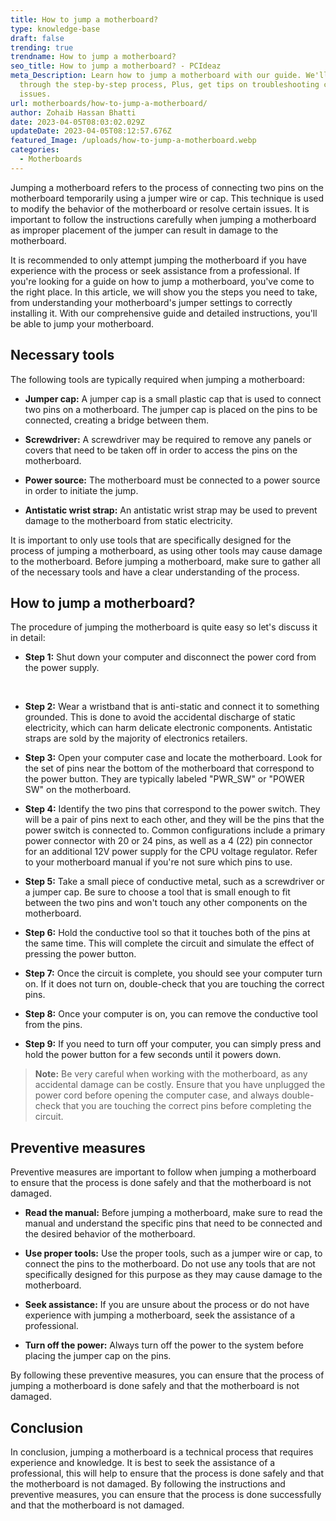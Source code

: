 ```yaml
---
title: How to jump a motherboard?
type: knowledge-base
draft: false
trending: true
trendname: How to jump a motherboard?
seo_title: How to jump a motherboard? - PCIdeaz
meta_Description: Learn how to jump a motherboard with our guide. We'll walk you
  through the step-by-step process, Plus, get tips on troubleshooting common
  issues.
url: motherboards/how-to-jump-a-motherboard/
author: Zohaib Hassan Bhatti
date: 2023-04-05T08:03:02.029Z
updateDate: 2023-04-05T08:12:57.676Z
featured_Image: /uploads/how-to-jump-a-motherboard.webp
categories:
  - Motherboards
---
```

Jumping a motherboard refers to the process of connecting two pins on the motherboard temporarily using a jumper wire or cap. This technique is used to modify the behavior of the motherboard or resolve certain issues. It is important to follow the instructions carefully when jumping a motherboard as improper placement of the jumper can result in damage to the motherboard.

It is recommended to only attempt jumping the motherboard if you have experience with the process or seek assistance from a professional. If you're looking for a guide on how to jump a motherboard, you've come to the right place. In this article, we will show you the steps you need to take, from understanding your motherboard's jumper settings to correctly installing it. With our comprehensive guide and detailed instructions, you'll be able to jump your motherboard.

## Necessary tools

The following tools are typically required when jumping a motherboard:

* **Jumper cap:** A jumper cap is a small plastic cap that is used to connect two pins on a motherboard. The jumper cap is placed on the pins to be connected, creating a bridge between them.


* **Screwdriver:** A screwdriver may be required to remove any panels or covers that need to be taken off in order to access the pins on the motherboard.


* **Power source:** The motherboard must be connected to a power source in order to initiate the jump.


* **Antistatic wrist strap:** An antistatic wrist strap may be used to prevent damage to the motherboard from static electricity.

It is important to only use tools that are specifically designed for the process of jumping a motherboard, as using other tools may cause damage to the motherboard. Before jumping a motherboard, make sure to gather all of the necessary tools and have a clear understanding of the process.

## How to jump a motherboard?

The procedure of jumping the motherboard is quite easy so let's discuss it in detail:

* **Step 1:** Shut down your computer and disconnect the power cord from the power supply.

 

* **Step 2:** Wear a wristband that is anti-static and connect it to something grounded. This is done to avoid the accidental discharge of static electricity, which can harm delicate electronic components. Antistatic straps are sold by the majority of electronics retailers.


* **Step 3:** Open your computer case and locate the motherboard. Look for the set of pins near the bottom of the motherboard that correspond to the power button. They are typically labeled "PWR_SW" or "POWER SW" on the motherboard.


* **Step 4:** Identify the two pins that correspond to the power switch. They will be a pair of pins next to each other, and they will be the pins that the power switch is connected to. Common configurations include a primary power connector with 20 or 24 pins, as well as a 4 (22) pin connector for an additional 12V power supply for the CPU voltage regulator. Refer to your motherboard manual if you're not sure which pins to use.


* **Step 5:** Take a small piece of conductive metal, such as a screwdriver or a jumper cap. Be sure to choose a tool that is small enough to fit between the two pins and won't touch any other components on the motherboard.


* **Step 6:** Hold the conductive tool so that it touches both of the pins at the same time. This will complete the circuit and simulate the effect of pressing the power button.


* **Step 7:** Once the circuit is complete, you should see your computer turn on. If it does not turn on, double-check that you are touching the correct pins.


* **Step 8:** Once your computer is on, you can remove the conductive tool from the pins.


* **Step 9:** If you need to turn off your computer, you can simply press and hold the power button for a few seconds until it powers down.

> **Note:** Be very careful when working with the motherboard, as any accidental damage can be costly. Ensure that you have unplugged the power cord before opening the computer case, and always double-check that you are touching the correct pins before completing the circuit.

## Preventive measures

Preventive measures are important to follow when jumping a motherboard to ensure that the process is done safely and that the motherboard is not damaged.

* **Read the manual:** Before jumping a motherboard, make sure to read the manual and understand the specific pins that need to be connected and the desired behavior of the motherboard.


* **Use proper tools:** Use the proper tools, such as a jumper wire or cap, to connect the pins to the motherboard. Do not use any tools that are not specifically designed for this purpose as they may cause damage to the motherboard.


* **Seek assistance:** If you are unsure about the process or do not have experience with jumping a motherboard, seek the assistance of a professional.


* **Turn off the power:** Always turn off the power to the system before placing the jumper cap on the pins.

By following these preventive measures, you can ensure that the process of jumping a motherboard is done safely and that the motherboard is not damaged.

## Conclusion 

In conclusion, jumping a motherboard is a technical process that requires experience and knowledge. It is best to seek the assistance of a professional, this will help to ensure that the process is done safely and that the motherboard is not damaged. By following the instructions and preventive measures, you can ensure that the process is done successfully and that the motherboard is not damaged.